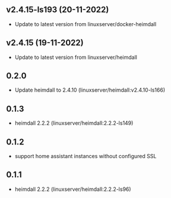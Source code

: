 
## v2.4.15-ls193 (20-11-2022)
- Update to latest version from linuxserver/docker-heimdall

## v2.4.15 (19-11-2022)
- Update to latest version from linuxserver/heimdall
## 0.2.0

 - Update heimdall to 2.4.10 (linuxserver/heimdall:v2.4.10-ls166)

## 0.1.3

 - heimdall 2.2.2 (linuxserver/heimdall:2.2.2-ls149)

## 0.1.2

 - support home assistant instances without configured SSL

## 0.1.1

 - heimdall 2.2.2 (linuxserver/heimdall:2.2.2-ls96)